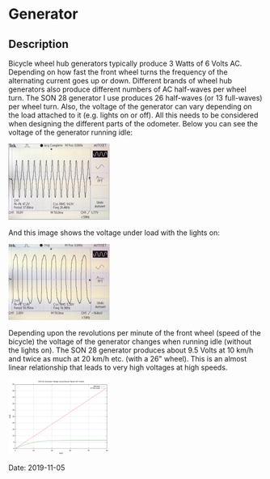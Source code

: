 # Generator

## Description

Bicycle wheel hub generators typically produce 3 Watts of 6 Volts AC. Depending on how fast the front wheel turns the frequency of the alternating current goes up or down. Different brands of wheel hub generators also produce different numbers of AC half-waves per wheel turn. The SON 28 generator I use produces 26 half-waves (or 13 full-waves) per wheel turn. Also, the voltage of the generator can vary depending on the load attached to it (e.g. lights on or off). All this needs to be considered when designing the different parts of the odometer. Below you can see the voltage of the generator running idle:

<img src="images/hub-generator-idle.jpeg" width="200">

And this image shows the voltage under load with the lights on:

<img src="images/hub-generator-load.jpeg" width="200">

Depending upon the revolutions per minute of the front wheel (speed of the bicycle) the voltage of the generator changes when running idle (without the lights on). The SON 28 generator produces about 9.5 Volts at 10 km/h and twice as much at 20 km/h etc. (with a 26" wheel). This is an almost linear relationship that leads to very high voltages at high speeds.

<img src="images/generator.svg" width="200">

Date: 2019-11-05
